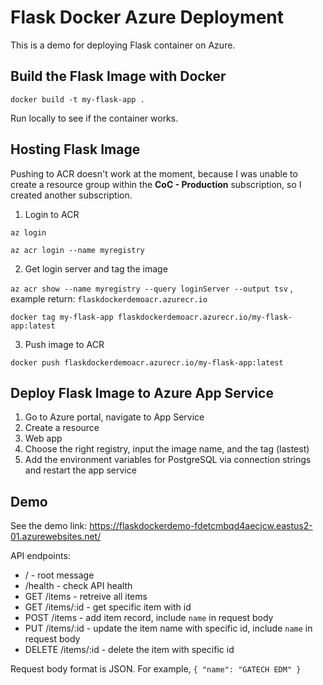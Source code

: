# Flask Docker Azure Deployment
This is a demo for deploying Flask container on Azure.

## Build the Flask Image with Docker

`docker build -t my-flask-app .`

Run locally to see if the container works.

## Hosting Flask Image
Pushing to ACR doesn't work at the moment, because I was unable to create a resource group within the **CoC - Production** subscription, so I created another subscription.

1. Login to ACR

`az login`

`az acr login --name myregistry`

2. Get login server and tag the image

`az acr show --name myregistry --query loginServer --output tsv` , example return: `flaskdockerdemoacr.azurecr.io`

`docker tag my-flask-app flaskdockerdemoacr.azurecr.io/my-flask-app:latest`

3. Push image to ACR

`docker push flaskdockerdemoacr.azurecr.io/my-flask-app:latest`

## Deploy Flask Image to Azure App Service
1. Go to Azure portal, navigate to App Service
2. Create a resource
3. Web app
4. Choose the right registry, input the image name, and the tag (lastest)
5. Add the environment variables for PostgreSQL via connection strings and restart the app service

## Demo
See the demo link: https://flaskdockerdemo-fdetcmbqd4aecjcw.eastus2-01.azurewebsites.net/

API endpoints:
- / - root message
- /health - check API health
- GET /items - retreive all items
- GET /items/:id - get specific item with id
- POST /items - add item record, include `name` in request body
- PUT /items/:id - update the item name with specific id, include `name` in request body
- DELETE /items/:id - delete the item with specific id

Request body format is JSON. For example, `{ "name": "GATECH EDM" }`
